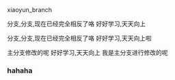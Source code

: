 xiaoyun_branch 

分支,分支,现在已经完全相反了咯
好好学习,天天向上

分支,分支,现在已经完全相反了咯
好好学习,天天向上啦

主分支修改的呢
好好学习,天天向上
我是主分支进行修改的呢
### hahaha
